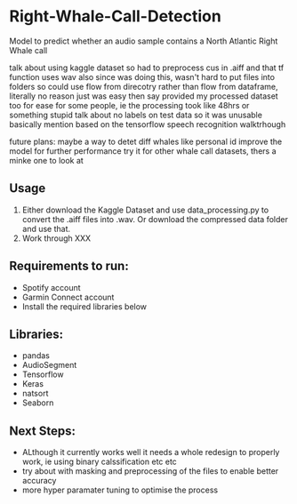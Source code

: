 # Right-Whale-Call-Detection
Model to predict whether an audio sample contains a North Atlantic Right Whale call

talk about using kaggle dataset so had to preprocess cus in .aiff and that tf function uses wav
also since was doing this, wasn't hard to put files into folders so could use flow from direcotry rather than flow from dataframe, literally no reason just was easy
then say provided my processed dataset too for ease for some people, ie the processing took like 48hrs or something stupid
talk about no labels on test data so it was unusable basically
mention based on the tensorflow speech recognition walktrhough

future plans:
maybe a way to detet diff whales like personal id
improve the model for further performance
try it for other whale call datasets, thers a minke one to look at 


## Usage
1) Either download the Kaggle Dataset and use data_processing.py to convert the .aiff files into .wav. Or download the compressed data folder and use that.
2) Work through XXX

## Requirements to run:
* Spotify account
* Garmin Connect account
* Install the required libraries below

## Libraries:
* pandas
* AudioSegment
* Tensorflow
* Keras
* natsort
* Seaborn

## Next Steps:
* ALthough it currently works well it needs a whole redesign to properly work, ie using binary calssification etc etc
* try about with masking and preprocessing of the files to enable better accuracy
* more hyper paramater tuning to optimise the process
